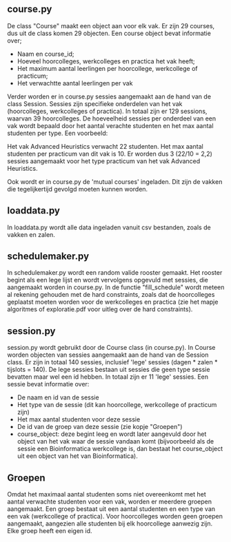 ## course.py
De class "Course" maakt een object aan voor elk vak. Er zijn 29 courses, dus uit de class komen 29 objecten. Een course object bevat informatie over;
- Naam en course_id;
- Hoeveel hoorcolleges, werkcolleges en practica het vak heeft;
- Het maximum aantal leerlingen per hoorcollege, werkcollege of practicum;
- Het verwachtte aantal leerlingen per vak

Verder worden er in course.py sessies aangemaakt aan de hand van de class Session. Sessies zijn specifieke onderdelen van het vak (hoorcolleges, werkcolleges of practica). In totaal zijn er 129 sessions, waarvan 39 hoorcolleges.
De hoeveelheid sessies per onderdeel van een vak wordt bepaald door het aantal verachte studenten en het max aantal studenten per type. Een voorbeeld:

Het vak Advanced Heuristics verwacht 22 studenten. Het max aantal studenten per practicum van dit vak is 10. Er worden dus 3 (22/10 = 2,2) sessies aangemaakt voor het type practicum van het vak Advanced Heuristics.

Ook wordt er in course.py de 'mutual courses' ingeladen. Dit zijn de vakken die tegelijkertijd gevolgd moeten kunnen worden.

## loaddata.py
In loaddata.py wordt alle data ingeladen vanuit csv bestanden, zoals de vakken en zalen.

## schedulemaker.py
In schedulemaker.py wordt een random valide rooster gemaakt. Het rooster begint als een lege lijst en wordt vervolgens opgevuld met sessies, die aangemaakt worden in course.py. In de functie "fill_schedule" wordt meteen al rekening gehouden met de hard constraints, zoals dat de hoorcolleges geplaatst moeten worden voor de werkcolleges en practica (zie het mapje algoritmes of exploratie.pdf voor uitleg over de hard constraints).

## session.py
session.py wordt gebruikt door de Course class (in course.py). In Course worden objecten van sessies aangemaakt aan de hand van de Session class. Er zijn in totaal 140 sessies, inclusief 'lege' sessies (dagen * zalen * tijslots = 140). De lege sessies bestaan uit sessies die geen type sessie bevatten maar wel een id hebben. In totaal zijn er 11 'lege' sessies. Een sessie bevat informatie over:
- De naam en id van de sessie
- Het type van de sessie (dit kan hoorcollege, werkcollege of practicum zijn)
- Het max aantal studenten voor deze sessie
- De id van de groep van deze sessie (zie kopje "Groepen")
- course_object: deze begint leeg en wordt later aangevuld door het object van het vak waar de sessie vandaan komt (bijvoorbeeld als de sessie een Bioinformatica werkcollege is, dan bestaat het course_object uit een object van het van Bioinformatica).

## Groepen
Omdat het maximaal aantal studenten soms niet overeenkomt met het aantal verwachte studenten voor een vak, worden er meerdere groepen aangemaakt. Een groep bestaat uit een aantal studenten en een type van een vak (werkcollege of practica). Voor hoorcolleges worden geen groepen aangemaakt, aangezien alle studenten bij elk hoorcollege aanwezig zijn. Elke groep heeft een eigen id.
